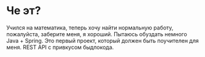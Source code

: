 # Че эт?
Учился на математика, теперь хочу найти нормальную работу, пожалуйста, заберите меня, я хороший. Пытаюсь обуздать немного Java + Spring.
 Это первый проект, который должен быть поучителен для меня. REST API с привкусом быдлокода.
